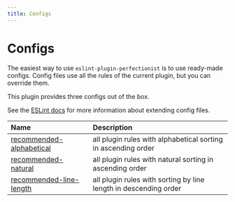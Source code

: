 ```yaml
---
title: Configs
---
```


# Configs

The easiest way to use `eslint-plugin-perfectionist` is to use ready-made configs. Config files use all the rules of the current plugin, but you can override them.

This plugin provides three configs out of the box.

See the [ESLint docs](https://eslint.org/docs/latest/use/configure/configuration-files#extending-configuration-files) for more information about extending config files.

| Name                                                          | Description                                                      |
| :------------------------------------------------------------ | :--------------------------------------------------------------- |
| [recommended-alphabetical](/configs/recommended-alphabetical) | all plugin rules with alphabetical sorting in ascending order    |
| [recommended-natural](/configs/recommended-natural)           | all plugin rules with natural sorting in ascending order         |
| [recommended-line-length](/configs/recommended-line-length)   | all plugin rules with sorting by line length in descending order |
